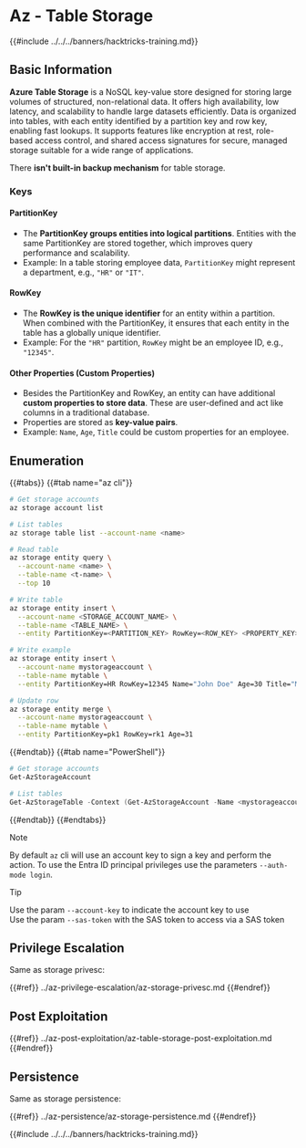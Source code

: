 # Az - Table Storage

{{#include ../../../banners/hacktricks-training.md}}

## Basic Information

**Azure Table Storage** is a NoSQL key-value store designed for storing large volumes of structured, non-relational data. It offers high availability, low latency, and scalability to handle large datasets efficiently. Data is organized into tables, with each entity identified by a partition key and row key, enabling fast lookups. It supports features like encryption at rest, role-based access control, and shared access signatures for secure, managed storage suitable for a wide range of applications.

There **isn't built-in backup mechanism** for table storage.

### Keys

#### **PartitionKey**

- The **PartitionKey groups entities into logical partitions**. Entities with the same PartitionKey are stored together, which improves query performance and scalability.
- Example: In a table storing employee data, `PartitionKey` might represent a department, e.g., `"HR"` or `"IT"`.

#### **RowKey**

- The **RowKey is the unique identifier** for an entity within a partition. When combined with the PartitionKey, it ensures that each entity in the table has a globally unique identifier.
- Example: For the `"HR"` partition, `RowKey` might be an employee ID, e.g., `"12345"`.

#### **Other Properties (Custom Properties)**

- Besides the PartitionKey and RowKey, an entity can have additional **custom properties to store data**. These are user-defined and act like columns in a traditional database.
- Properties are stored as **key-value pairs**.
- Example: `Name`, `Age`, `Title` could be custom properties for an employee.

## Enumeration

{{#tabs}}
{{#tab name="az cli"}}

```bash
# Get storage accounts
az storage account list

# List tables
az storage table list --account-name <name>

# Read table
az storage entity query \
  --account-name <name> \
  --table-name <t-name> \
  --top 10

# Write table
az storage entity insert \
  --account-name <STORAGE_ACCOUNT_NAME> \
  --table-name <TABLE_NAME> \
  --entity PartitionKey=<PARTITION_KEY> RowKey=<ROW_KEY> <PROPERTY_KEY>=<PROPERTY_VALUE>

# Write example
az storage entity insert \
  --account-name mystorageaccount \
  --table-name mytable \
  --entity PartitionKey=HR RowKey=12345 Name="John Doe" Age=30 Title="Manager"

# Update row
az storage entity merge \
  --account-name mystorageaccount \
  --table-name mytable \
  --entity PartitionKey=pk1 RowKey=rk1 Age=31
```

{{#endtab}}
{{#tab name="PowerShell"}}

```powershell
# Get storage accounts
Get-AzStorageAccount

# List tables
Get-AzStorageTable -Context (Get-AzStorageAccount -Name <mystorageaccount> -ResourceGroupName <ResourceGroupName>).Context
```

{{#endtab}}
{{#endtabs}}

> [!NOTE]
> By default `az` cli will use an account key to sign a key and perform the action. To use the Entra ID principal privileges use the parameters `--auth-mode login`.

> [!TIP]
> Use the param `--account-key` to indicate the account key to use\
> Use the param `--sas-token` with the SAS token to access via a SAS token

## Privilege Escalation

Same as storage privesc:

{{#ref}}
../az-privilege-escalation/az-storage-privesc.md
{{#endref}}

## Post Exploitation

{{#ref}}
../az-post-exploitation/az-table-storage-post-exploitation.md
{{#endref}}

## Persistence

Same as storage persistence:

{{#ref}}
../az-persistence/az-storage-persistence.md
{{#endref}}

{{#include ../../../banners/hacktricks-training.md}}




